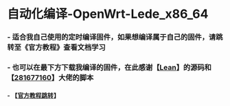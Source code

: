 # 自动化编译-OpenWrt-Lede_x86_64

### - 适合我自己使用的定时编译固件，如果想编译属于自己的固件，请跳转至《官方教程》查看文档学习

### - 也可以在最下方下载我编译的固件，在此感谢【[Lean](https://github.com/coolsnowwolf/lede)】的源码和【[281677160](https://github.com/281677160/build-openwrt)】大佬的脚本

#### - 【[官方教程跳转](https://github.com/281677160/build-openwrt/blob/main/README.md)】

